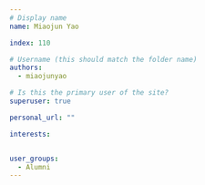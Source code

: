 ```yaml
---
# Display name
name: Miaojun Yao

index: 110

# Username (this should match the folder name)
authors:
  - miaojunyao

# Is this the primary user of the site?
superuser: true

personal_url: ""

interests:


user_groups:
  - Alumni
---
```

